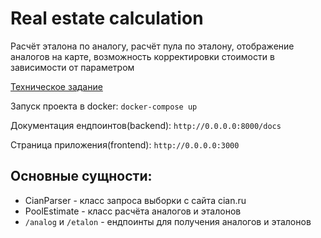 # Real estate calculation

Расчёт эталона по аналогу, расчёт пула по эталону, отображение аналогов на карте, возможность корректировки стоимости 
в зависимости от параметром

[Техническое задание](https://github.com/OptikRUS/ht/blob/files/%D0%A2%D0%B5%D1%85%D0%BD%D0%B8%D1%87%D0%B5%D1%81%D0%BA%D0%BE%D0%B5%20%D0%B7%D0%B0%D0%B4%D0%B0%D0%BD%D0%B8%D0%B5.%20%D0%97%D0%B0%D0%B4%D0%B0%D1%87%D0%B0%2006.pdf)

Запуск проекта в docker: ```docker-compose up```

Документация ендпоинтов(backend): ```http://0.0.0.0:8000/docs```

Страница приложения(frontend): ```http://0.0.0.0:3000```

## Основные сущности:
* CianParser - класс запроса выборки с сайта cian.ru
* PoolEstimate - класс расчёта аналогов и эталонов
* `/analog` и `/etalon` - ендпоинты для получения аналогов и эталонов